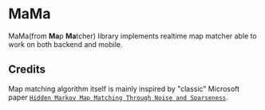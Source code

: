 # MaMa 
MaMa(from **Ma**p **Ma**tcher) library implements realtime map matcher able to work on both backend and mobile. 

## Credits
Map matching algorithm itself is mainly inspired by "classic" Microsoft paper [`Hidden Markov Map Matching Through Noise and Sparseness`](https://www.microsoft.com/en-us/research/wp-content/uploads/2016/12/map-matching-ACM-GIS-camera-ready.pdf).
